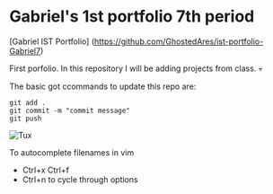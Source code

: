 # Gabriel's 1st portfolio 7th period 

[Gabriel IST Portfolio] (https://github.com/GhostedAres/ist-portfolio-Gabriel7)

First porfolio. In this repository I will be adding projects from class. :skull:

The basic got ccommands to update this repo are:
```
git add .
git commit -m "commit message"
git push
```

![Tux](fresh-pink-blossoms-adorn-budding-cherry-tree-generated-by-ai_188543-10349.jpg)

To autocomplete filenames in vim
- Ctrl+x Ctrl+f
- Ctrl+n to cycle through options
